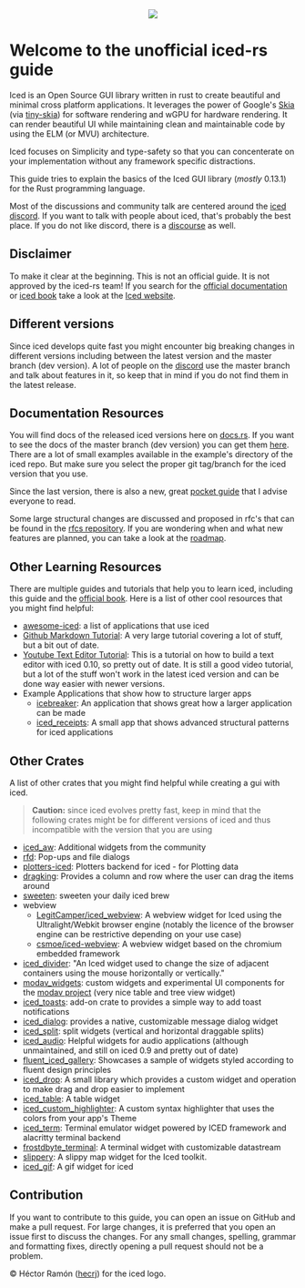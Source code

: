 <div align="center">
    <img src="iced-logo.svg">
</div>

# Welcome to the unofficial iced-rs guide 

Iced is an Open Source GUI library written in rust to create beautiful and minimal cross platform applications. It leverages the power of Google's [Skia](https://skia.org/) (via [tiny-skia](https://github.com/RazrFalcon/tiny-skia)) for software rendering and wGPU for hardware rendering. 
It can render beautiful UI while maintaining clean and maintainable code by using the ELM (or MVU) architecture.

Iced focuses on Simplicity and type-safety so that you can concenterate on your implementation without any framework specific distractions.

This guide tries to explain the basics of the Iced GUI library (*mostly* 0.13.1) for the Rust programming language.

Most of the discussions and community talk are centered around the [iced discord](https://discord.gg/3xZJ65GAhd). If you want to talk with people about iced, that's probably the best place.
If you do not like discord, there is a [discourse](https://discourse.iced.rs/) as well.

## Disclaimer

To make it clear at the beginning. This is not an official guide. It is not approved by the iced-rs team!
If you search for the [official documentation](https://docs.rs/iced/latest/iced/) or [iced book](https://book.iced.rs/) take a look at the [Iced website](https://iced.rs/).

## Different versions

Since iced develops quite fast you might encounter big breaking changes in different versions including between the latest version and the master branch (dev version).
A lot of people on the [discord](https://discord.gg/3xZJ65GAhd) use the master branch and talk about features in it, so keep that in mind if you do not find them in the latest release.

## Documentation Resources

You will find docs of the released iced versions here on [docs.rs](https://docs.rs/iced/latest/iced/). 
If you want to see the docs of the master branch (dev version) you can get them [here](https://docs.iced.rs/iced/).
There are a lot of small examples available in the example's directory of the iced repo. But make sure you select the proper git tag/branch for the iced version that you use.

Since the last version, there is also a new, great [pocket guide](https://docs.iced.rs/iced/#the-pocket-guide) that I advise everyone to read.

Some large structural changes are discussed and proposed in rfc's that can be found in the [rfcs repository](https://github.com/iced-rs/rfcs). 
If you are wondering when and what new features are planned, you can take a look at the [roadmap](https://whimsical.com/roadmap-iced-7vhq6R35Lp3TmYH4WeYwLM).

## Other Learning Resources

There are multiple guides and tutorials that help you to learn iced, including this guide and the [official book](https://book.iced.rs/).
Here is a list of other cool resources that you might find helpful:
- [awesome-iced](https://github.com/iced-rs/awesome-iced): a list of applications that use iced
- [Github Markdown Tutorial](https://github.com/fogarecious/iced_tutorial/tree/main): A very large tutorial covering a lot of stuff, but a bit out of date.
- [Youtube Text Editor Tutorial](https://www.youtube.com/watch?v=gcBJ7cPSALo): This is a tutorial on how to build a text editor with iced 0.10, so pretty out of date. It is still a good video tutorial, but a lot of the stuff won't work in the latest iced version and can be done way easier with newer versions.
- Example Applications that show how to structure larger apps
  - [icebreaker](https://github.com/hecrj/icebreaker): An application that shows great how a larger application can be made
  - [iced_receipts](https://github.com/airstrike/iced_receipts): A small app that shows advanced structural patterns for iced applications

## Other Crates

A list of other crates that you might find helpful while creating a gui with iced.

> **Caution:** since iced evolves pretty fast, keep in mind that the following crates might be for different versions of iced and thus incompatible with the version that you are using 

- [iced_aw](https://github.com/iced-rs/iced_aw): Additional widgets from the community
- [rfd](https://docs.rs/rfd/latest/rfd/index.html): Pop-ups and file dialogs
- [plotters-iced](https://github.com/Joylei/plotters-iced): Plotters backend for iced - for Plotting data
- [dragking](https://github.com/airstrike/dragking): Provides a column and row where the user can drag the items around
- [sweeten](https://github.com/airstrike/sweeten): sweeten your daily iced brew
- webview
    - [LegitCamper/iced_webview](https://crates.io/crates/iced_webview): A webview widget for Iced using the Ultralight/Webkit browser engine (notably the licence of the browser engine can be restrictive depending on your use case)
    - [csmoe/iced-webview](https://github.com/csmoe/iced-webview): A webview widget based on the chromium embedded framework
- [iced_divider](https://github.com/icedpygui/iced_divider): "An Iced widget used to change the size of adjacent containers using the mouse horizontally or vertically."
- [modav_widgets](https://github.com/EmmanuelDodoo/modav_widgets/tree/main): custom widgets and experimental UI components for the [modav project](https://github.com/EmmanuelDodoo/modav) (very nice table and tree view widget)
- [iced_toasts](https://crates.io/crates/iced_toasts): add-on crate to provides a simple way to add toast notifications
- [iced_dialog](https://github.com/pml68/iced_dialog/tree/master): provides a native, customizable message dialog widget
- [iced_split](https://github.com/edwloef/iced_split): split widgets (vertical and horizontal draggable splits)
- [iced_audio](https://github.com/iced-rs/iced_audio): Helpful widgets for audio applications (although unmaintained, and still on iced 0.9 and pretty out of date)
- [fluent_iced_gallery](https://github.com/frgp42/fluent_iced_gallery/tree/master): Showcases a sample of widgets styled according to fluent design principles
- [iced_drop](https://github.com/jhannyj/iced_drop): A small library which provides a custom widget and operation to make drag and drop easier to implement
- [iced_table](https://github.com/tarkah/iced_table): A table widget
- [iced_custom_highlighter](https://github.com/pml68/iced_custom_highlighter): A custom syntax highlighter that uses the colors from your app's Theme
- [iced_term](https://github.com/Harzu/iced_term/tree/master): Terminal emulator widget powered by ICED framework and alacritty terminal backend
- [frostdbyte_terminal](https://github.com/Rahn-IT/frostbyte_terminal/tree/master): A terminal widget with customizable datastream
- [slippery](https://github.com/peterkrull/slippery): A slippy map widget for the Iced toolkit.
- [iced_gif](https://github.com/Redhawk18/iced_gif): A gif widget for iced 

## Contribution

If you want to contribute to this guide, you can open an issue on GitHub and make a pull request. 
For large changes, it is preferred that you open an issue first to discuss the changes. 
For any small changes, spelling, grammar and formatting fixes, directly opening a pull request should not be a problem.

&copy; Héctor Ramón ([hecrj](https://github.com/hecrj)) for the iced logo.
